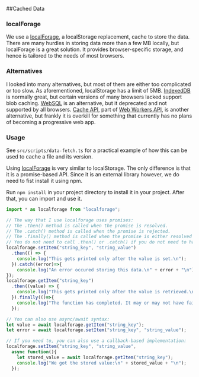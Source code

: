 ##Cached Data

### localForage
We use a [localForage](https://github.com/localForage/localForage), a localStorage replacement, cache to store the data.
There are many hurdles in storing data more than a few MB locally, but localForage is a great solution.
It provides browser-specific storage, and hence is tailored to the needs of most browsers.

### Alternatives
I looked into many alternatives, but most of them are either too complicated or too slow. As aforementioned,
localStorage has a limit of 5MB. [IndexedDB](https://developer.mozilla.org/en-US/docs/Web/API/IndexedDB_API) is normally great, but certain versions of many browsers lacked support blob caching.
[WebSQL](https://www.w3.org/TR/webdatabase/) is an alternative, but it deprecated and not supported by all browsers.
[Cache API](https://developer.mozilla.org/en-US/docs/Web/API/Cache), part of [Web Workers API](https://developer.mozilla.org/en-US/docs/Web/API/Web_Workers_API),
is another alternative, but frankly it is overkill for something that currently has no plans of becoming a progressive web app.

### Usage
See `src/scripts/data-fetch.ts` for a practical example of how this can be used to cache a file and its version.

Using [localForage](https://github.com/localForage/localForage) is very similar to localStorage. The only difference is that it is a promise-based API.
Since it is an external library however, we do need to fist install it using npm.

Run `npm install` in your project directory to install it in your project. After that, you can import and use it.

```typescript
import * as localforage from "localforage";

// The way that I use localforage uses promises:
// The .then() method is called when the promise is resolved.
// The .catch() method is called when the promise is rejected.
// The .finally() method is called when the promise is either resolved or rejected.
// You do not need to call .then() or .catch() if you do not need to handle the promise's result.
localforage.setItem("string_key", "string_value")
  .then(() => {
    console.log("This gets printed only after the value is set.\n");
  }).catch((error)=>{
    console.log("An error occured storing this data.\n" + error + "\n");
});
localforage.getItem("string_key")
  .then((value) => {
    console.log("This gets printed only after the value is retrieved.\n" + value + "\n");
  }).finally(()=>{
    console.log("The function has completed. It may or may not have failed.\n");
  });

// You can also use async/await syntax:
let value = await localforage.getItem("string_key");
let error = await localforage.setItem("string_key", "string_value");

// If you need to, you can also use a callback-based implementation:
localforage.setItem("string_key", "string_value", 
  async function(){
    let stored_value = await localforage.getItem("string_key");
    console.log("We got the stored value:\n" + stored_value + "\n");
  });

```